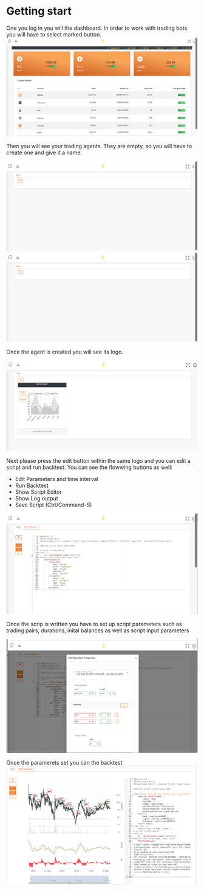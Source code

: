 # Getting start

One you log in you will the dashboard. In order to work with trading bots you will have to select marked button.
![chart](https://github.com/cryptobeat/Strategies/blob/master/pictures/dashboard.png)

Then you will see your trading agents. They are empty, so you will have to create one and give it a name.

![chart](https://github.com/cryptobeat/Strategies/blob/master/pictures/new_bot.png)
![chart](https://github.com/cryptobeat/Strategies/blob/master/pictures/new_bot.png)

Once the agent is created you will see its logo.

![chart](https://github.com/cryptobeat/Strategies/blob/master/pictures/bot_created.png)

Next please press the edit button within the same logo and you can edit a script and run backtest.
You can see the flowwing buttons as well:
- Edit Parameters and time interval
- Run Backtest 
- Show Script Editor
- Show Log output 
- Save Script (Ctrl/Command-S)

![chart](https://github.com/cryptobeat/Strategies/blob/master/pictures/script.png)

Once the scrip is written you have to set up script parameters such as trading pairs, durations, inital balances as well as script input parameters

![chart](https://github.com/cryptobeat/Strategies/blob/master/pictures/bot_params.png)

Once the paramerets set you can the backtest
![chart](https://github.com/cryptobeat/Strategies/blob/master/pictures/backtest.png)